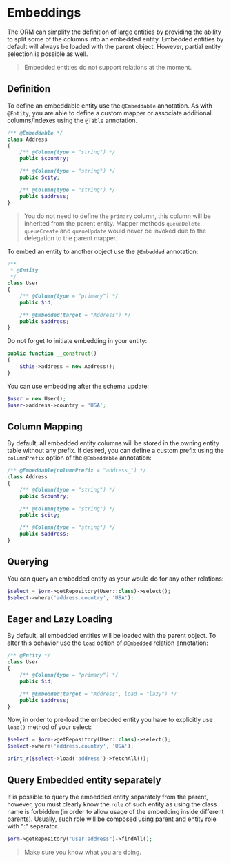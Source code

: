# Embeddings
The ORM can simplify the definition of large entities by providing the ability to split some of the columns into an embedded entity. Embedded entities by default will always be loaded with the parent object. However, partial entity selection is possible as well.

> Embedded entities do not support relations at the moment.

## Definition
To define an embeddable entity use the `@Embeddable` annotation. As with `@Entity`, you are able to define a custom mapper or associate additional columns/indexes using the `@Table` annotation.

```php
/** @Embeddable */
class Address
{
    /** @Column(type = "string") */
    public $country;

    /** @Column(type = "string") */
    public $city;

    /** @Column(type = "string") */
    public $address;
}
```

> You do not need to define the `primary` column, this column will be inherited from the parent entity. Mapper methods `queueDelete`, `queueCreate` and `queueUpdate` would never be invoked due to the delegation to the parent mapper.

To embed an entity to another object use the `@Embedded` annotation:

```php
/**
 * @Entity
 */
class User
{
    /** @Column(type = "primary") */
    public $id;

    /** @Embedded(target = "Address") */
    public $address;
}
```

Do not forget to initiate embedding in your entity:

```php
public function __construct()
{
    $this->address = new Address();
}
```

You can use embedding after the schema update:

```php
$user = new User();
$user->address->country = 'USA';
```

## Column Mapping
By default, all embedded entity columns will be stored in the owning entity table without any prefix.
If desired, you can define a custom prefix using the `columnPrefix` option of the `@Embeddable` annotation:

```php
/** @Embeddable(columnPrefix = "address_") */
class Address
{
    /** @Column(type = "string") */
    public $country;

    /** @Column(type = "string") */
    public $city;

    /** @Column(type = "string") */
    public $address;
}
```

## Querying
You can query an embedded entity as your would do for any other relations:

```php
$select = $orm->getRepository(User::class)->select();
$select->where('address.country', 'USA');
```

## Eager and Lazy Loading
By default, all embedded entities will be loaded with the parent object. To alter this behavior use the `load` option of `@Embedded` relation annotation:

```php
/** @Entity */
class User
{
    /** @Column(type = "primary") */
    public $id;

    /** @Embedded(target = "Address", load = "lazy") */
    public $address;
}
```

Now, in order to pre-load the embedded entity you have to explicitly use `load()` method of your select:

```php
$select = $orm->getRepository(User::class)->select();
$select->where('address.country', 'USA');

print_r($select->load('address')->fetchAll());
```

## Query Embedded entity separately
It is possible to query the embedded entity separately from the parent, however, you must clearly know the `role` of such entity as using the class name is forbidden (in order to allow usage of the embedding inside different parents). Usually, such role will be composed using parent and entity role with ":" separator.

```php
$orm->getRepository("user:address")->findAll();
```

> Make sure you know what you are doing.
